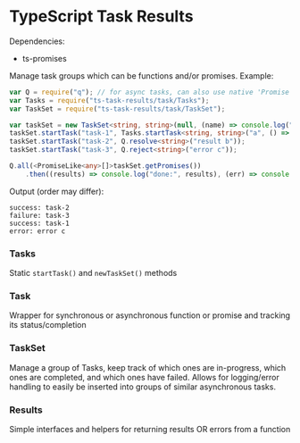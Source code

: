 TypeScript Task Results
==============

Dependencies:
* ts-promises

Manage task groups which can be functions and/or promises.
Example:
```ts
var Q = require("q"); // for async tasks, can also use native 'Promise'
var Tasks = require("ts-task-results/task/Tasks");
var TaskSet = require("ts-task-results/task/TaskSet");

var taskSet = new TaskSet<string, string>(null, (name) => console.log("success:", name), (name) => console.log("failure:", name));
taskSet.startTask("task-1", Tasks.startTask<string, string>("a", () => "result a"));
taskSet.startTask("task-2", Q.resolve<string>("result b"));
taskSet.startTask("task-3", Q.reject<string>("error c"));

Q.all(<PromiseLike<any>[]>taskSet.getPromises())
    .then((results) => console.log("done:", results), (err) => console.error("error:", err));
```

Output (order may differ):
```
success: task-2
failure: task-3
success: task-1
error: error c
```


### Tasks
Static `startTask()` and `newTaskSet()` methods

### Task
Wrapper for synchronous or asynchronous function or promise and tracking its status/completion

### TaskSet
Manage a group of Tasks, keep track of which ones are in-progress, which ones are completed, and which ones have failed. 
Allows for logging/error handling to easily be inserted into groups of similar asynchronous tasks.

### Results
Simple interfaces and helpers for returning results OR errors from a function
